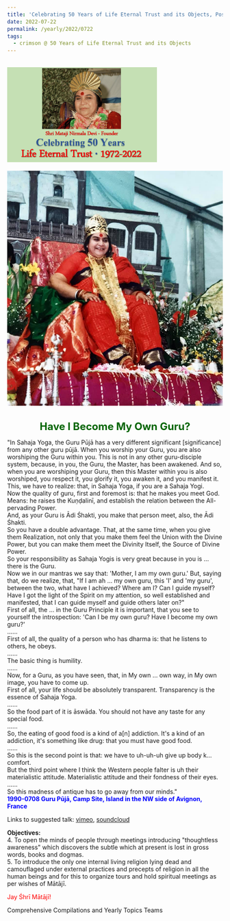 ```yaml
---
title: 'Celebrating 50 Years of Life Eternal Trust and its Objects, Post 22'
date: 2022-07-22
permalink: /yearly/2022/0722
tags:
  - crimson @ 50 Years of Life Eternal Trust and its Objects
---
```


<br>
<div style="text-align: left"><img src="/images/Celebrating50YearsLET.png" width="350" /></div><br>

<div style="text-align: center"><img src="/images/image996_Photo_credit_Colin_Heinsen.png" /></div>

<br>
<p style="color:DarkGreen; text-align:center">
<font size="+2"><b>Have I Become My Own Guru?</b><br></font>
</p>

<p>
"In Sahaja Yoga, the Guru Pūjā has a very different significant [significance] from any other guru pūjā. When you worship your Guru, you are also worshiping the Guru within you. This is not in any other guru-disciple system, because, in you, the Guru, the Master, has been awakened. And so, when you are worshiping your Guru, then this Master within you is also worshiped, you respect it, you glorify it, you awaken it, and you manifest it.<br>
This, we have to realize: that, in Sahaja Yoga, if you are a Sahaja Yogi.<br>
Now the quality of guru, first and foremost is: that he makes you meet God. Means: he raises the Kuṇḍalinī, and establish the relation between the All-pervading Power.<br>
And, as your Guru is Ādi Śhakti, you make that person meet, also, the Ādi Śhakti.<br>
So you have a double advantage. That, at the same time, when you give them Realization, not only that you make them feel the Union with the Divine Power, but you can make them meet the Divinity Itself, the Source of Divine Power.<br>
So your responsibility as Sahaja Yogis is very great because in you is ... there is the Guru.<br>
Now we in our mantras we say that: 'Mother, I am my own guru.' But, saying that, do we realize, that, "If I am ah ... my own guru, this 'I' and 'my guru', between the two, what have I achieved? Where am I? Can I guide myself? Have I got the light of the Spirit on my attention, so well established and manifested, that I can guide myself and guide others later on?"<br>
First of all, the ... in the Guru Principle it is important, that you see to yourself the introspection: 'Can I be my own guru? Have I become my own guru?'<br>
......<br>
First of all, the quality of a person who has dharma is: that he listens to others, he obeys.<br>
......<br>
The basic thing is humility.<br>
......<br>
Now, for a Guru, as you have seen, that, in My own ... own way, in My own image, you have to come up.<br>
First of all, your life should be absolutely transparent. Transparency is the essence of Sahaja Yoga.<br>
......<br>
So the food part of it is āswāda. You should not have any taste for any special food.<br>
......<br>
So, the eating of good food is a kind of a[n] addiction. It's a kind of an addiction, it's something like drug: that you must have good food.<br>
......<br>
So this is the second point is that: we have to uh-uh-uh give up body k... comfort.<br>
But the third point where I think the Western people falter is uh their materialistic attitude. Materialistic attitude and their fondness of their eyes.<br>
......<br> 
So this madness of antique has to go away from our minds."<br>
<font color="blue"><b>1990-0708 Guru Pūjā, Camp Site, Island in the NW side of Avignon, France</b></font><br>
</p>

Links to suggested talk: <a href="https://vimeo.com/583339674"> vimeo</a>, <a href="https://soundcloud.com/nirmala-vidya-portal/1990-0708-guru-puja-talk"> soundcloud</a><br>

<p>
<b>Objectives:</b><br>
4. To open the minds of people through meetings introducing "thoughtless awareness" which discovers the subtle which at present is lost in gross words, books and dogmas.<br>
5. To introduce the only one internal living religion lying dead and camouflaged under external practices and precepts of religion in all the human beings and for this to organize tours and hold spiritual meetings as per wishes of Mātājī.<br>
</p>

<p style="color:red;">Jay Śhrī Mātājī!</p>

<p>Comprehensive Compilations and Yearly Topics Teams</p>